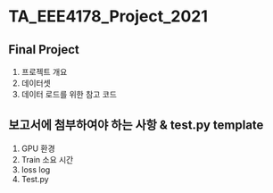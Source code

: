 # TA_EEE4178_Project_2021


## Final Project
1. 프로젝트 개요
2. 데이터셋
3. 데이터 로드를 위한 참고 코드


## 보고서에 첨부하여야 하는 사항 & test.py template
1. GPU 환경
2. Train 소요 시간
3. loss log
4. Test.py
